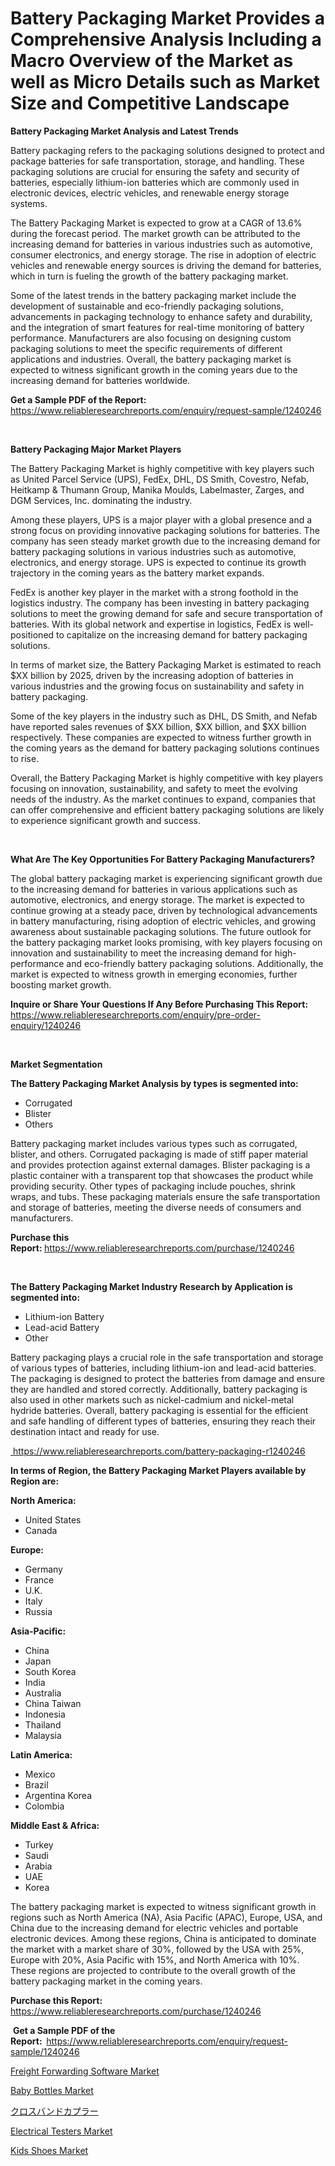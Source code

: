 <p><h1>Battery Packaging Market Provides a Comprehensive Analysis Including a Macro Overview of the Market as well as Micro Details such as Market Size and Competitive Landscape</h1></p><p><strong>Battery Packaging Market Analysis and Latest Trends</strong></p>
<p><p>Battery packaging refers to the packaging solutions designed to protect and package batteries for safe transportation, storage, and handling. These packaging solutions are crucial for ensuring the safety and security of batteries, especially lithium-ion batteries which are commonly used in electronic devices, electric vehicles, and renewable energy storage systems.</p><p>The Battery Packaging Market is expected to grow at a CAGR of 13.6% during the forecast period. The market growth can be attributed to the increasing demand for batteries in various industries such as automotive, consumer electronics, and energy storage. The rise in adoption of electric vehicles and renewable energy sources is driving the demand for batteries, which in turn is fueling the growth of the battery packaging market.</p><p>Some of the latest trends in the battery packaging market include the development of sustainable and eco-friendly packaging solutions, advancements in packaging technology to enhance safety and durability, and the integration of smart features for real-time monitoring of battery performance. Manufacturers are also focusing on designing custom packaging solutions to meet the specific requirements of different applications and industries. Overall, the battery packaging market is expected to witness significant growth in the coming years due to the increasing demand for batteries worldwide.</p></p>
<p><strong>Get a Sample PDF of the Report:&nbsp;</strong> <a href="https://www.reliableresearchreports.com/enquiry/request-sample/1240246">https://www.reliableresearchreports.com/enquiry/request-sample/1240246</a></p>
<p>&nbsp;</p>
<p><strong>Battery Packaging Major Market Players</strong></p>
<p><p>The Battery Packaging Market is highly competitive with key players such as United Parcel Service (UPS), FedEx, DHL, DS Smith, Covestro, Nefab, Heitkamp & Thumann Group, Manika Moulds, Labelmaster, Zarges, and DGM Services, Inc. dominating the industry.</p><p>Among these players, UPS is a major player with a global presence and a strong focus on providing innovative packaging solutions for batteries. The company has seen steady market growth due to the increasing demand for battery packaging solutions in various industries such as automotive, electronics, and energy storage. UPS is expected to continue its growth trajectory in the coming years as the battery market expands.</p><p>FedEx is another key player in the market with a strong foothold in the logistics industry. The company has been investing in battery packaging solutions to meet the growing demand for safe and secure transportation of batteries. With its global network and expertise in logistics, FedEx is well-positioned to capitalize on the increasing demand for battery packaging solutions.</p><p>In terms of market size, the Battery Packaging Market is estimated to reach $XX billion by 2025, driven by the increasing adoption of batteries in various industries and the growing focus on sustainability and safety in battery packaging.</p><p>Some of the key players in the industry such as DHL, DS Smith, and Nefab have reported sales revenues of $XX billion, $XX billion, and $XX billion respectively. These companies are expected to witness further growth in the coming years as the demand for battery packaging solutions continues to rise.</p><p>Overall, the Battery Packaging Market is highly competitive with key players focusing on innovation, sustainability, and safety to meet the evolving needs of the industry. As the market continues to expand, companies that can offer comprehensive and efficient battery packaging solutions are likely to experience significant growth and success.</p></p>
<p>&nbsp;</p>
<p><strong>What Are The Key Opportunities For Battery Packaging Manufacturers?</strong></p>
<p><p>The global battery packaging market is experiencing significant growth due to the increasing demand for batteries in various applications such as automotive, electronics, and energy storage. The market is expected to continue growing at a steady pace, driven by technological advancements in battery manufacturing, rising adoption of electric vehicles, and growing awareness about sustainable packaging solutions. The future outlook for the battery packaging market looks promising, with key players focusing on innovation and sustainability to meet the increasing demand for high-performance and eco-friendly battery packaging solutions. Additionally, the market is expected to witness growth in emerging economies, further boosting market growth.</p></p>
<p><strong>Inquire or Share Your Questions If Any Before Purchasing This Report:</strong> <a href="https://www.reliableresearchreports.com/enquiry/pre-order-enquiry/1240246">https://www.reliableresearchreports.com/enquiry/pre-order-enquiry/1240246</a></p>
<p>&nbsp;</p>
<p><strong>Market Segmentation</strong></p>
<p><strong>The Battery Packaging Market Analysis by types is segmented into:</strong></p>
<p><ul><li>Corrugated</li><li>Blister</li><li>Others</li></ul></p>
<p><p>Battery packaging market includes various types such as corrugated, blister, and others. Corrugated packaging is made of stiff paper material and provides protection against external damages. Blister packaging is a plastic container with a transparent top that showcases the product while providing security. Other types of packaging include pouches, shrink wraps, and tubs. These packaging materials ensure the safe transportation and storage of batteries, meeting the diverse needs of consumers and manufacturers.</p></p>
<p><strong>Purchase this Report:&nbsp;</strong><a href="https://www.reliableresearchreports.com/purchase/1240246">https://www.reliableresearchreports.com/purchase/1240246</a></p>
<p>&nbsp;</p>
<p><strong>The Battery Packaging Market Industry Research by Application is segmented into:</strong></p>
<p><ul><li>Lithium-ion Battery</li><li>Lead-acid Battery</li><li>Other</li></ul></p>
<p><p>Battery packaging plays a crucial role in the safe transportation and storage of various types of batteries, including lithium-ion and lead-acid batteries. The packaging is designed to protect the batteries from damage and ensure they are handled and stored correctly. Additionally, battery packaging is also used in other markets such as nickel-cadmium and nickel-metal hydride batteries. Overall, battery packaging is essential for the efficient and safe handling of different types of batteries, ensuring they reach their destination intact and ready for use.</p></p>
<p><a href="https://www.reliableresearchreports.com/battery-packaging-r1240246">&nbsp;https://www.reliableresearchreports.com/battery-packaging-r1240246</a></p>
<p><strong>In terms of Region, the Battery Packaging Market Players available by Region are:</strong></p>
<p>
    <p> <strong> North America: </strong>
        <ul>
            <li>United States</li>
            <li>Canada</li>
        </ul>
        </p> 
    <p> <strong> Europe: </strong>
        <ul>
            <li>Germany</li>
            <li>France</li>
            <li>U.K.</li>
            <li>Italy</li>
            <li>Russia</li>
        </ul>
        </p> 
    <p> <strong> Asia-Pacific: </strong>
        <ul>
            <li>China</li>
            <li>Japan</li>
            <li>South Korea</li>
            <li>India</li>
            <li>Australia</li>
            <li>China Taiwan</li>
            <li>Indonesia</li>
            <li>Thailand</li>
            <li>Malaysia</li>
        </ul>
        </p> 
    <p> <strong> Latin America: </strong>
        <ul>
            <li>Mexico</li>
            <li>Brazil</li>
            <li>Argentina Korea</li>
            <li>Colombia</li>
        </ul>
        </p> 
    <p> <strong> Middle East & Africa: </strong>
        <ul>
            <li>Turkey</li>
            <li>Saudi</li>
            <li>Arabia</li>
            <li>UAE</li>
            <li>Korea</li>
        </ul>
    </p>
    </p>
<p><p>The battery packaging market is expected to witness significant growth in regions such as North America (NA), Asia Pacific (APAC), Europe, USA, and China due to the increasing demand for electric vehicles and portable electronic devices. Among these regions, China is anticipated to dominate the market with a market share of 30%, followed by the USA with 25%, Europe with 20%, Asia Pacific with 15%, and North America with 10%. These regions are projected to contribute to the overall growth of the battery packaging market in the coming years.</p></p>
<p><strong>Purchase this Report: </strong><a href="https://www.reliableresearchreports.com/purchase/1240246">https://www.reliableresearchreports.com/purchase/1240246</a></p>
<p>&nbsp;<strong>Get a Sample PDF of the Report:&nbsp;&nbsp;</strong><a href="https://www.reliableresearchreports.com/enquiry/request-sample/1240246">https://www.reliableresearchreports.com/enquiry/request-sample/1240246</a></p>
<p><strong></strong></p>
<p><p><a href="https://github.com/Sarissaschmalingtr6fz2739/Market-Research-Report-List-2/blob/main/freight-forwarding-software-market.md">Freight Forwarding Software Market</a></p><p><a href="https://issuu.com/reportprime-2/docs/baby-bottles-market-size-2030.pptx">Baby Bottles Market</a></p><p><a href="https://github.com/FrancoWeber2023/Market-Research-Report-List-1/blob/main/594319048696.md">クロスバンドカプラー</a></p><p><a href="https://www.linkedin.com/pulse/electrical-testers-market-research-report-provides-critical-insights-k4fif">Electrical Testers Market</a></p><p><a href="https://www.linkedin.com/pulse/kids-shoes-market-size-focuses-dynamics-in-depth-analysis-future-lawrf">Kids Shoes Market</a></p></p>